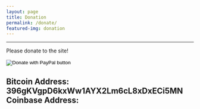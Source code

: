 ```yaml
---
layout: page
title: Donation
permalink: /donate/
featured-img: donation
---
```

---
Please donate to the site!

<form action="https://www.paypal.com/cgi-bin/webscr" method="post" target="_top">
<input type="hidden" name="cmd" value="_donations" />
<input type="hidden" name="business" value="HBL543BX8L254" />
<input type="hidden" name="currency_code" value="USD" />
<input type="image" src="https://www.paypalobjects.com/en_US/i/btn/btn_donate_SM.gif" border="0" name="submit" title="PayPal - The safer, easier way to pay online!" alt="Donate with PayPal button" />
<img alt="" border="0" src="https://www.paypal.com/en_US/i/scr/pixel.gif" width="1" height="1" />
</form>



Bitcoin Address: 396gKVgpD6kxWw1AYX2Lm6cL8xDxECi5MN
Coinbase Address: 
----
